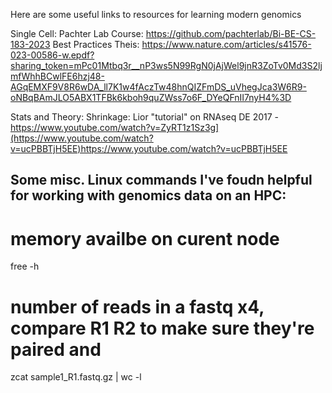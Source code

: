 Here are some useful links to resources for learning modern genomics

Single Cell:
Pachter Lab Course: https://github.com/pachterlab/Bi-BE-CS-183-2023
Best Practices Theis: https://www.nature.com/articles/s41576-023-00586-w.epdf?sharing_token=mPc01Mtbq3r__nP3ws5N99RgN0jAjWel9jnR3ZoTv0Md3S2ljmfWhhBCwlFE6hzj48-AGqEMXF9V8R6wDA_ll7K1w4fAczTw48hnQIZFmDS_uVhegJca3W6R9-oNBqBAmJLO5ABX1TFBk6kboh9quZWss7o6F_DYeQFnII7nyH4%3D

Stats and Theory:
Shrinkage:
Lior "tutorial" on RNAseq DE 2017 - https://www.youtube.com/watch?v=ZyRT1z1Sz3g](https://www.youtube.com/watch?v=ucPBBTjH5EE)https://www.youtube.com/watch?v=ucPBBTjH5EE

Some misc. Linux commands I've foudn helpful for working with genomics data on an HPC:
----
# memory availbe on curent node
free -h
# number of reads in a fastq x4, compare R1 R2 to make sure they're paired and 
zcat sample1_R1.fastq.gz | wc -l
